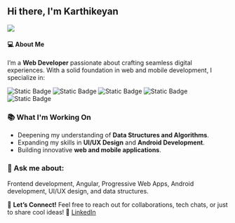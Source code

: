 ## Hi there, I'm Karthikeyan

<img src="https://bit.ly/3AV57fS"/>  

####  💻 About Me

 I’m a **Web Developer** passionate about crafting seamless digital experiences. With a solid foundation in web and mobile development, I specialize in:
 
![Static Badge](https://img.shields.io/badge/Angular-FrontEnd-blue) ![Static Badge](https://img.shields.io/badge/Progressive_Web_Apps-(PWA)-pink) ![Static Badge](https://img.shields.io/badge/Web_Design-red)     ![Static Badge](https://img.shields.io/badge/Android_development-Native-yellow)  ![Static Badge](https://img.shields.io/badge/UI/UX-Figma-orange)    


### 📚 What I'm Working On 
-   Deepening my understanding of **Data Structures and Algorithms**.
-   Expanding my skills in **UI/UX Design** and **Android Development**.
-   Building innovative **web and mobile applications**.


### 💬 Ask me about: 
Frontend development, Angular, Progressive Web Apps, Android development, UI/UX design, and data structures.

🎨 **Let’s Connect!** Feel free to reach out for collaborations, tech chats, or just to share cool ideas! 🔗  [LinkedIn](https://www.linkedin.com/in/karthikeyan-developer/) 
